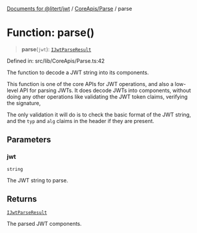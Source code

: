 [Documents for @litert/jwt](../../../index.md) / [CoreApis/Parse](../index.md) / parse

# Function: parse()

> **parse**(`jwt`): [`IJwtParseResult`](../../../Types/interfaces/IJwtParseResult.md)

Defined in: src/lib/CoreApis/Parse.ts:42

The function to decode a JWT string into its components.

This function is one of the core APIs for JWT operations, and also a low-level
API for parsing JWTs. It does decode JWTs into components, without doing any
other operations like validating the JWT token claims, verifying the signature,

The only validation it will do is to check the basic format of the JWT string,
and the `typ` and `alg` claims in the header if they are present.

## Parameters

### jwt

`string`

The JWT string to parse.

## Returns

[`IJwtParseResult`](../../../Types/interfaces/IJwtParseResult.md)

The parsed JWT components.
